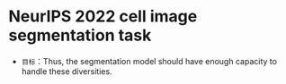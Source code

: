 # NeurIPS 2022 cell image segmentation task



* `目标`：Thus, the segmentation model should have enough capacity to handle these diversities.